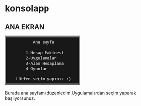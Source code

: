 # konsolapp
<h2>ANA EKRAN</h2>
<img src="resimler//anaekran.PNG" alt="">
<p>Burada ana sayfamı düzenledim.Uygulamalardan seçim yaparak başlıyorsunuz.</p>